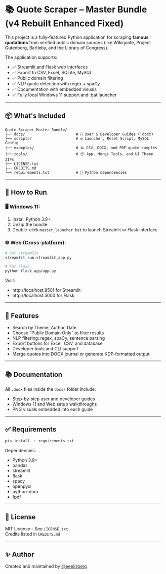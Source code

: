 # 📚 Quote Scraper – Master Bundle (v4 Rebuilt Enhanced Fixed)

This project is a fully-featured Python application for scraping **famous quotations** from verified public domain sources (like Wikiquote, Project Gutenberg, Bartleby, and the Library of Congress).

The application supports:
- ✅ Streamlit and Flask web interfaces
- ✅ Export to CSV, Excel, SQLite, MySQL
- ✅ Public domain filtering
- ✅ NLP quote detection with regex + spaCy
- ✅ Documentation with embedded visuals
- ✅ Fully local Windows 11 support and .bat launcher

---

## 📦 What's Included

```
Quote_Scraper_Master_Bundle/
├── docs/                       # 📄 User & Developer Guides (.docx)
├── scripts/                    # ⚙️ Launcher, Reset Script, MySQL Config
├── examples/                   # 📊 CSV, DOCX, and PDF quote samples
├── tools/                      # 📦 App, Merge Tools, and UI Theme ZIPs
├── LICENSE.txt
├── CREDITS.md
└── requirements.txt            # 🧰 Python dependencies
```

---

## 🚀 How to Run

### 🖥️ Windows 11:
1. Install Python 3.9+
2. Unzip the bundle
3. Double-click `master_launcher.bat` to launch Streamlit or Flask interface

### 🌐 Web (Cross-platform):
```bash
# For Streamlit
streamlit run streamlit_app.py

# For Flask
python flask_app/app.py
```

Visit:
- http://localhost:8501 for Streamlit
- http://localhost:5000 for Flask

---

## 💾 Features

- Search by Theme, Author, Date
- Choose "Public Domain Only" to filter results
- NLP filtering: regex, spaCy, sentence parsing
- Export buttons for Excel, CSV, and database
- Developer tools and CLI support
- Merge quotes into DOCX journal or generate KDP-formatted output

---

## 📚 Documentation

All `.docx` files inside the `docs/` folder include:
- Step-by-step user and developer guides
- Windows 11 and Web setup walkthroughs
- PNG visuals embedded into each guide

---

## ✅ Requirements

```bash
pip install -r requirements.txt
```

Dependencies:
- Python 3.9+
- pandas
- streamlit
- flask
- spacy
- openpyxl
- python-docx
- fpdf

---

## 📜 License

MIT License – See `LICENSE.txt`  
Credits listed in `CREDITS.md`

---

## ✨ Author

Created and maintained by [@eeelisberg](https://github.com/eeelisberg)
